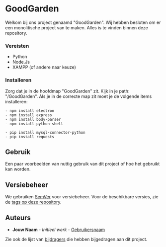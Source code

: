 # GoodGarden

Welkom bij ons project genaamd "GoodGarden". Wij hebben besloten om er een monolitische project van te maken. Alles is te vinden binnen deze repository.

### Vereisten

 * Python
 * Node.Js
 * XAMPP (of andere naar keuze)

### Installeren

Zorg dat je in de hoofdmap "GoodGarden" zit. Kijk in je path: "/GoodGarden". Als je in de correcte map zit moet je de volgende items installeren:

    - npm install electron
    - npm install express
    - npm install body-parser
    - npm install python-shell

    - pip install mysql-connector-python
    - pip install requests

## Gebruik

Een paar voorbeelden van nuttig gebruik van dit project of hoe het gebruikt kan worden.

## Versiebeheer

We gebruiken [SemVer](http://semver.org/) voor versiebeheer. Voor de beschikbare versies, zie de [tags op deze repository](https://example.com/tags).

## Auteurs

* **Jouw Naam** - *Initieel werk* - [Gebruikersnaam](https://example.com/)

Zie ook de lijst van [bijdragers](https://example.com/contributors) die hebben bijgedragen aan dit project.
